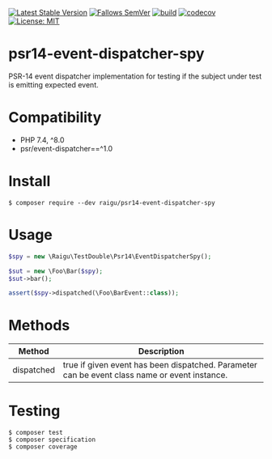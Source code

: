 [![Latest Stable Version](http://poser.pugx.org/raigu/psr14-event-dispatcher-spy/v/stable)](https://packagist.org/packages/raigu/psr14-event-dispatcher-spy)
[![Fallows SemVer](https://img.shields.io/badge/SemVer-2.0.0-green)](https://semver.org/spec/v2.0.0.html)
[![build](https://github.com/raigu/psr14-event-dispatcher-spy/workflows/build/badge.svg)](https://github.com/raigu/psr14-event-dispatcher-spy/actions)
[![codecov](https://codecov.io/gh/raigu/psr14-event-dispatcher-spy/branch/main/graph/badge.svg?token=VWV2RR9B6R)](https://codecov.io/gh/raigu/psr14-event-dispatcher-spy)
[![License: MIT](https://img.shields.io/badge/License-MIT-blue.svg)](LICENSE)

# psr14-event-dispatcher-spy

PSR-14 event dispatcher implementation for testing if the subject under test is emitting expected event.

# Compatibility

* PHP 7.4, ^8.0
* psr/event-dispatcher==^1.0

# Install

```shell
$ composer require --dev raigu/psr14-event-dispatcher-spy
```

# Usage

```php
$spy = new \Raigu\TestDouble\Psr14\EventDispatcherSpy();

$sut = new \Foo\Bar($spy);
$sut->bar();

assert($spy->dispatched(\Foo\BarEvent::class));
```

# Methods

| Method       	| Description                               	|
|--------------	|-------------------------------------------	|
| dispatched  	| true if given event has been dispatched. Parameter can be event class name or event instance.    	|


# Testing

```shell
$ composer test
$ composer specification 
$ composer coverage
```